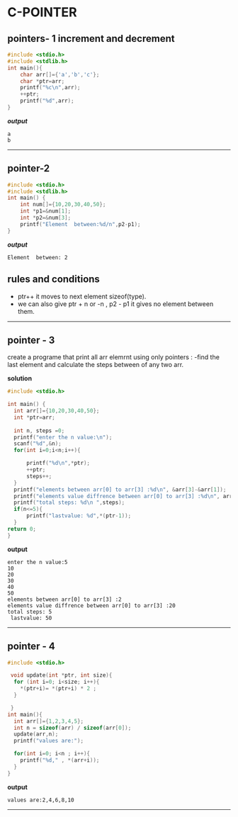 # C-POINTER
## pointers- 1 increment and decrement

```c
#include <stdio.h>
#include <stdlib.h>
int main(){
    char arr[]={'a','b','c'};
    char *ptr=arr;
    printf("%c\n",arr);
    ++ptr;
    printf("%d",arr);
}
  ```
  ***output***
  ```
  a
  b

  ```
  ---

## pointer-2

```c
#include <stdio.h>
#include <stdlib.h>
int main() {
    int num[]={10,20,30,40,50};
    int *p1=&num[1];
    int *p2=&num[3];
    printf("Element  between:%d/n",p2-p1);
}
```
***output***
```
Element  between: 2

```
## rules and conditions
 -  ptr++ it moves to next element sizeof(type).
 -  we can also give ptr + n or -n , p2 - p1 it gives no  element between them.
  ----

 ## pointer - 3 
 create a programe that print all arr elemrnt using only pointers :
  -find the last element and calculate the steps between of any two arr.

  **solution**
  ```c
  #include <stdio.h>

int main() {
    int arr[]={10,20,30,40,50};
    int *ptr=arr;
    
    int n, steps =0;
    printf("enter the n value:\n");
    scanf("%d",&n);
    for(int i=0;i<n;i++){

        printf("%d\n",*ptr);
        ++ptr;
        steps++;        
    }
    printf("elements between arr[0] to arr[3] :%d\n", &arr[3]-&arr[1]);
    printf("elements value diffrence between arr[0] to arr[3] :%d\n", arr[3]-arr[1]);
    printf("total steps: %d\n ",steps);
    if(n<=5){
        printf("lastvalue: %d",*(ptr-1));
    }
  return 0;
}
```

**output**
```
enter the n value:5
10
20
30
40
50
elements between arr[0] to arr[3] :2
elements value diffrence between arr[0] to arr[3] :20
total steps: 5
 lastvalue: 50
 ```
 ----

 ## pointer - 4
  ```c
  #include <stdio.h>

   void update(int *ptr, int size){
    for (int i=0; i<size; i++){
      *(ptr+i)= *(ptr+i) * 2 ;
    }

   }
  int main(){
    int arr[]={1,2,3,4,5};
    int n = sizeof(arr) / sizeof(arr[0]);
    update(arr,n);
    printf("values are:");

    for(int i=0; i<n ; i++){
      printf("%d," , *(arr+i));
    }
  }
  ```
  **output**
  ```
  values are:2,4,6,8,10
  ```
  ---




